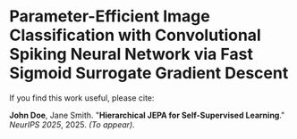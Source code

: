 # Parameter-Efficient Image Classification with Convolutional Spiking Neural Network via Fast Sigmoid Surrogate Gradient Descent

If you find this work useful, please cite:

**John Doe**, Jane Smith. "**Hierarchical JEPA for Self-Supervised Learning**." *NeurIPS 2025*, 2025. *(To appear).*

